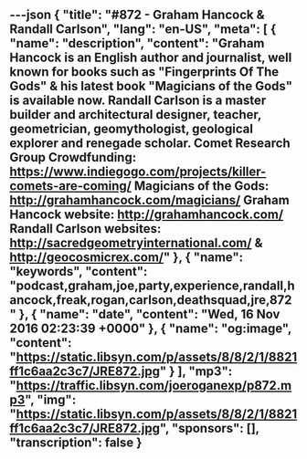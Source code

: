 ---json
{
  "title": "#872 - Graham Hancock & Randall Carlson",
  "lang": "en-US",
  "meta": [
    {
      "name": "description",
      "content": "Graham Hancock is an English author and journalist, well known for books such as \"Fingerprints Of The Gods\" & his latest book \"Magicians of the Gods\" is available now. Randall Carlson is a master builder and architectural designer, teacher, geometrician, geomythologist, geological explorer and renegade scholar. Comet Research Group Crowdfunding: https://www.indiegogo.com/projects/killer-comets-are-coming/ Magicians of the Gods: http://grahamhancock.com/magicians/ Graham Hancock website: http://grahamhancock.com/ Randall Carlson websites: http://sacredgeometryinternational.com/ & http://geocosmicrex.com/"
    },
    {
      "name": "keywords",
      "content": "podcast,graham,joe,party,experience,randall,hancock,freak,rogan,carlson,deathsquad,jre,872"
    },
    {
      "name": "date",
      "content": "Wed, 16 Nov 2016 02:23:39 +0000"
    },
    {
      "name": "og:image",
      "content": "https://static.libsyn.com/p/assets/8/8/2/1/8821ff1c6aa2c3c7/JRE872.jpg"
    }
  ],
  "mp3": "https://traffic.libsyn.com/joeroganexp/p872.mp3",
  "img": "https://static.libsyn.com/p/assets/8/8/2/1/8821ff1c6aa2c3c7/JRE872.jpg",
  "sponsors": [],
  "transcription": false
}
---
<episode-header />

<timemark seconds="0" />

<transcribe-call-to-action />

<episode-footer />